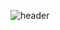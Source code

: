 ![header](https://capsule-render.vercel.app/api?type=waving&color=c6d1dd&height=200&section=header&text=Here%20is-nl-🌟Littlestar's%20Home🌟&fontAlignY=30&fontSize=30&animation=twinkling)
